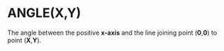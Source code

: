 # ANGLE(X,Y)

The angle between the positive **x-axis** and the line joining point (**0**,**0**) to point (**X**,**Y**).

